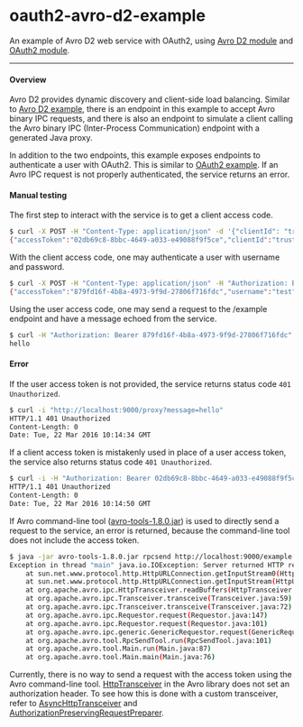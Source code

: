 oauth2-avro-d2-example
=========

An example of Avro D2 web service with OAuth2, using [Avro D2 module](https://github.com/tfeng/play-mods/tree/master/avro-d2) and [OAuth2 module](https://github.com/tfeng/play-mods/tree/master/oauth2).

---

#### Overview

Avro D2 provides dynamic discovery and client-side load balancing. Similar to [Avro D2 example](../avro-d2-example), there is an endpoint in this example to accept Avro binary IPC requests, and there is also an endpoint to simulate a client calling the Avro binary IPC (Inter-Process Communication) endpoint with a generated Java proxy.

In addition to the two endpoints, this example exposes endpoints to authenticate a user with OAuth2. This is similar to [OAuth2 example](../oauth2-example). If an Avro IPC request is not properly authenticated, the service returns an error.

#### Manual testing

The first step to interact with the service is to get a client access code.

```bash
$ curl -X POST -H "Content-Type: application/json" -d '{"clientId": "trusted-client", "clientSecret": "trusted-client-password"}' http://localhost:9000/client/authenticate
{"accessToken":"02db69c8-8bbc-4649-a033-e49088f9f5ce","clientId":"trusted-client","expiration":1409713005828}
```

With the client access code, one may authenticate a user with username and password.

```bash
$ curl -X POST -H "Content-Type: application/json" -H "Authorization: Bearer 02db69c8-8bbc-4649-a033-e49088f9f5ce" -d '{"username": "test", "password": "password"}' http://localhost:9000/user/authenticate
{"accessToken":"879fd16f-4b8a-4973-9f9d-27806f716fdc","username":"test","expiration":1409713028783,"refreshToken":"9c9ca53b-36c4-4677-adea-ebf518a21e86"}
```

Using the user access code, one may send a request to the /example endpoint and have a message echoed from the service.

```bash
$ curl -H "Authorization: Bearer 879fd16f-4b8a-4973-9f9d-27806f716fdc" "http://localhost:9000/proxy?message=hello"
hello
```

#### Error

If the user access token is not provided, the service returns status code ```401 Unauthorized```.

```bash
$ curl -i "http://localhost:9000/proxy?message=hello"
HTTP/1.1 401 Unauthorized
Content-Length: 0
Date: Tue, 22 Mar 2016 10:14:34 GMT
```

If a client access token is mistakenly used in place of a user access token, the service also returns status code ```401 Unauthorized```.

```bash
$ curl -i -H "Authorization: Bearer 02db69c8-8bbc-4649-a033-e49088f9f5ce" "http://localhost:9000/proxy?message=hello"
HTTP/1.1 401 Unauthorized
Content-Length: 0
Date: Tue, 22 Mar 2016 10:14:50 GMT
```

If Avro command-line tool ([avro-tools-1.8.0.jar](http://central.maven.org/maven2/org/apache/avro/avro-tools/1.8.0/avro-tools-1.8.0.jar)) is used to directly send a request to the service, an error is returned, because the command-line tool does not include the access token.

```bash
$ java -jar avro-tools-1.8.0.jar rpcsend http://localhost:9000/example codegen/example.avpr echo -data '{"message": "hello"}'
Exception in thread "main" java.io.IOException: Server returned HTTP response code: 401 for URL: http://localhost:9000/example
	at sun.net.www.protocol.http.HttpURLConnection.getInputStream0(HttpURLConnection.java:1840)
	at sun.net.www.protocol.http.HttpURLConnection.getInputStream(HttpURLConnection.java:1441)
	at org.apache.avro.ipc.HttpTransceiver.readBuffers(HttpTransceiver.java:54)
	at org.apache.avro.ipc.Transceiver.transceive(Transceiver.java:59)
	at org.apache.avro.ipc.Transceiver.transceive(Transceiver.java:72)
	at org.apache.avro.ipc.Requestor.request(Requestor.java:147)
	at org.apache.avro.ipc.Requestor.request(Requestor.java:101)
	at org.apache.avro.ipc.generic.GenericRequestor.request(GenericRequestor.java:58)
	at org.apache.avro.tool.RpcSendTool.run(RpcSendTool.java:101)
	at org.apache.avro.tool.Main.run(Main.java:87)
	at org.apache.avro.tool.Main.main(Main.java:76)
```

Currently, there is no way to send a request with the access token using the Avro command-line tool. [HttpTransceiver](http://avro.apache.org/docs/1.8.0/api/java/org/apache/avro/ipc/HttpTransceiver.html) in the Avro library does not set an authorization header. To see how this is done with a custom transceiver, refer to [AsyncHttpTransceiver](https://github.com/tfeng/play-mods/blob/master/avro/app/org/apache/avro/ipc/AsyncHttpTransceiver.java) and [AuthorizationPreservingRequestPreparer](https://github.com/tfeng/play-mods/blob/master/avro/app/me/tfeng/playmods/avro/AuthorizationPreservingRequestPreparer.java).
